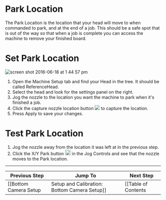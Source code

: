 # Park Location
The Park Location is the location that your head will move to when commanded to park, and at the end of a job. This should be a safe spot that is out of the way so that when a job is complete you can access the machine to remove your finished board.

# Set Park Location
![screen shot 2016-06-18 at 1 44 57 pm](https://cloud.githubusercontent.com/assets/1182323/16173591/eaf428a8-355a-11e6-9055-e94538de511a.png)

1. Open the Machine Setup tab and find your Head in the tree. It should be called ReferenceHead.
2. Select the head and look for the settings panel on the right.
3. Jog the nozzle to the location you want the machine to park when it's finished a job.
4. Click the capture nozzle location button ![](https://rawgit.com/openpnp/openpnp/develop/src/main/resources/icons/capture-nozzle.svg) to capture the location.
5. Press Apply to save your changes.

# Test Park Location
1. Jog the nozzle away from the location it was left at in the previous step.
2. Click the X/Y Park button <img src="https://rawgit.com/openpnp/openpnp/develop/src/main/resources/icons/park.svg" height="18"> in the Jog Controls and see that the nozzle moves to the Park location.

***

| Previous Step                 | Jump To                 | Next Step                                   |
| ----------------------------- | ----------------------- | ------------------------------------------- |
| [[Bottom Camera Setup|Setup and Calibration: Bottom Camera Setup]] | [[Table of Contents|Setup and Calibration]] | [[Discard Location|Setup and Calibration: Discard Location]] |